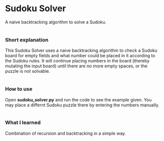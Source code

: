 # Sudoku Solver
A naive backtracking algorithm to solve a Sudoku.
<br/><br/>

### Short explanation
This Sudoku Solver uses a naive backtracking algorithm to check a Sudoku board for empty fields and what number could be placed in it according to the Sudoku rules. It will continue placing numbers in the board (thereby mutating the input board) until there are no more empty spaces, or the puzzle is not solvable.
<br/><br/>

### How to use

Open **sudoku_solver.py** and run the code to see the example given. You may place a differnt Sudoku puzzle there by entering the numbers manually.
<br/><br/>

### What I learned

Combination of recursion and backtracking in a simple way.